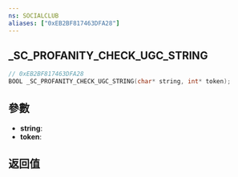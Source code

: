 ```yaml
---
ns: SOCIALCLUB
aliases: ["0xEB2BF817463DFA28"]
---
```

## _SC_PROFANITY_CHECK_UGC_STRING

```c
// 0xEB2BF817463DFA28
BOOL _SC_PROFANITY_CHECK_UGC_STRING(char* string, int* token);
```


## 參數
* **string**: 
* **token**: 

## 返回值
